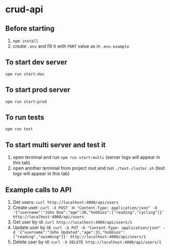 # crud-api

## Before starting

1. `npm install`
2. create `.env` and fill it with `PORT` value as in `.env.example`

## To start dev server

`npm run start:dev`

## To start prod server

`npm run start:prod`

## To run tests

`npm run test`

## To start multi server and test it

1. open terminal and run `npm run start:multi` (server logs will appear in this tab)
2. open another terminal from project root and run `./test-cluster.sh` (test logs will appear in this tab)

## Example calls to API

1. Get users: `curl http://localhost:4000/api/users`
2. Create user: `curl -X POST -H "Content-Type: application/json" -d '{"username":"John Doe","age":30,"hobbies":["reading","cycling"]}' http://localhost:4000/api/users`
3. Get user by id: `curl http://localhost:4000/api/users/1`
4. Update user by id: `curl -X PUT -H "Content-Type: application/json" -d '{"username":"John Updated","age":31,"hobbies":["reading","swimming"]}' http://localhost:4000/api/users/1`
5. Delete user by id: `curl -X DELETE http://localhost:4000/api/users/1`
